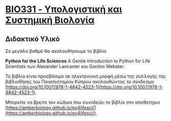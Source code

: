 # [BIO331 - Υπολογιστική και Συστημική Βιολογία](index.md)

## Διδακτικό Υλικό
Σε μεγάλο βαθμό θα ακολουθήσουμε το βιβλίο

**Python for the Life Sciences**
A Gentle Introduction to Python for Life Scientists
των Alexander Lancaster και Gordon Webster.

Το βιβλίο είναι προσβάσιμο σε ηλεκτρονική μορφή μέσω της 
συλλογής της βιβλιοθήκης του Πανεπιστημίου Κύπρου ακολουθώντας 
το σύνδεσμο: [https://doi.org/10.1007/978-1-4842-4523-1](https://doi.org/10.1007/978-1-4842-4523-1).

Μπορείτε να βρείτε τον κώδικα που συνοδεύει το βιβλίο στο αποθετήριο [https://amberbiology.github.io/py4lifesci/](https://amberbiology.github.io/py4lifesci/).

